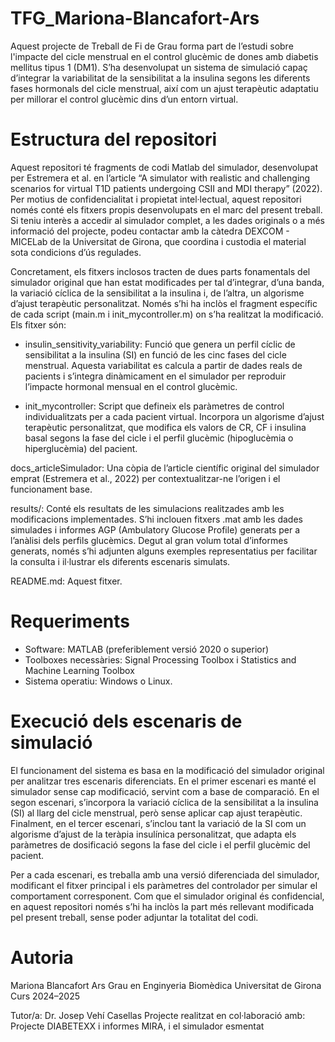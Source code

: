 # TFG_Mariona-Blancafort-Ars
Aquest projecte de Treball de Fi de Grau forma part de l’estudi sobre l'impacte del cicle menstrual en el control glucèmic de dones amb diabetis mellitus tipus 1 (DM1). S’ha desenvolupat un sistema de simulació capaç d’integrar la variabilitat de la sensibilitat a la insulina segons les diferents fases hormonals del cicle menstrual, així com un ajust terapèutic adaptatiu per millorar el control glucèmic dins d’un entorn virtual.


# Estructura del repositori
Aquest repositori té fragments de codi Matlab del simulador, desenvolupat per Estremera et al. en l’article “A simulator with realistic and challenging scenarios for virtual T1D patients undergoing CSII and MDI therapy” (2022). Per motius de confidencialitat i propietat intel·lectual, aquest repositori només conté els fitxers propis desenvolupats en el marc del present treball. Si teniu interès a accedir al simulador complet, a les dades originals o a més informació del projecte, podeu contactar amb la càtedra DEXCOM - MICELab de la Universitat de Girona, que coordina i custodia el material sota condicions d’ús regulades.

Concretament, els fitxers inclosos tracten de dues parts fonamentals del simulador original que han estat modificades per tal d’integrar, d’una banda, la variació cíclica de la sensibilitat a la insulina i, de l’altra, un algorisme d’ajust terapèutic personalitzat. Només s’hi ha inclòs el fragment específic de cada script (main.m i init_mycontroller.m) on s’ha realitzat la modificació. Els fitxer són:

- insulin_sensitivity_variability:
Funció que genera un perfil cíclic de sensibilitat a la insulina (SI) en funció de les cinc fases del cicle menstrual. Aquesta variabilitat es calcula a partir de dades reals de pacients i s’integra dinàmicament en el simulador per reproduir l’impacte hormonal mensual en el control glucèmic.

- init_mycontroller:
Script que defineix els paràmetres de control individualitzats per a cada pacient virtual. Incorpora un algorisme d’ajust terapèutic personalitzat, que modifica els valors de CR, CF i insulina basal segons la fase del cicle i el perfil glucèmic (hipoglucèmia o hiperglucèmia) del pacient.


docs_articleSimulador: Una còpia de l’article científic original del simulador emprat (Estremera et al., 2022) per contextualitzar-ne l’origen i el funcionament base.

results/: Conté els resultats de les simulacions realitzades amb les modificacions implementades. S’hi inclouen fitxers .mat amb les dades simulades i informes AGP (Ambulatory Glucose Profile) generats per a l’anàlisi dels perfils glucèmics.
Degut al gran volum total d’informes generats, només s’hi adjunten alguns exemples representatius per facilitar la consulta i il·lustrar els diferents escenaris simulats.

README.md: Aquest fitxer.


# Requeriments
- Software: MATLAB (preferiblement versió 2020 o superior)
- Toolboxes necessàries: Signal Processing Toolbox i Statistics and Machine Learning Toolbox
- Sistema operatiu: Windows o Linux.

# Execució dels escenaris de simulació

El funcionament del sistema es basa en la modificació del simulador original per analitzar tres escenaris diferenciats. En el primer escenari es manté el simulador sense cap modificació, servint com a base de comparació. En el segon escenari, s’incorpora la variació cíclica de la sensibilitat a la insulina (SI) al llarg del cicle menstrual, però sense aplicar cap ajust terapèutic. Finalment, en el tercer escenari, s’inclou tant la variació de la SI com un algorisme d’ajust de la teràpia insulínica personalitzat, que adapta els paràmetres de dosificació segons la fase del cicle i el perfil glucèmic del pacient. 

Per a cada escenari, es treballa amb una versió diferenciada del simulador, modificant el fitxer principal i els paràmetres del controlador per simular el comportament corresponent. Com que el simulador original és confidencial, en aquest repositori només s’hi ha inclòs la part més rellevant modificada pel present treball, sense poder adjuntar la totalitat del codi.



# Autoria
Mariona Blancafort Ars
Grau en Enginyeria Biomèdica
Universitat de Girona
Curs 2024–2025

Tutor/a: Dr. Josep Vehí Casellas
Projecte realitzat en col·laboració amb: Projecte DIABETEXX i informes MIRA, i el simulador esmentat

